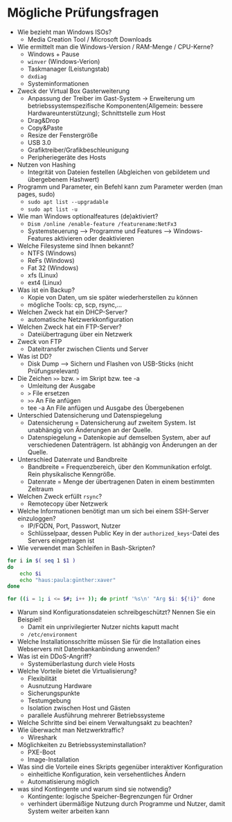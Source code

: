 # Mögliche Prüfungsfragen

- Wie bezieht man Windows ISOs?
  - Media Creation Tool / Microsoft Downloads
- Wie ermittelt man die Windows-Version / RAM-Menge / CPU-Kerne?
  - Windows + Pause
  - ``winver`` (Windows-Verion)
  - Taskmanager (Leistungstab)
  - ``dxdiag``
  - Systeminformationen
- Zweck der Virtual Box Gasterweiterung
  - Anpassung der Treiber im Gast-System -> Erweiterung um betriebssystemspezifische Komponenten(Allgemein: bessere Hardwareunterstützung); Schnittstelle zum Host
  - Drag&Drop
  - Copy&Paste
  - Resize der Fenstergröße
  - USB 3.0
  - Grafiktreiber/Grafikbeschleunigung
  - Peripheriegeräte des Hosts
- Nutzen von Hashing
  - Integrität von Dateien festellen (Abgleichen von gebildetem und übergebenem Hashwert)
- Programm und Parameter, ein Befehl kann zum Parameter werden (man pages, sudo)
  - ``sudo apt list --upgradable``
  - ``sudo apt list -u``
- Wie man Windows optionalfeatures (de)aktiviert?
  - ``Dism /online /enable-feature /featurename:NetFx3``
  - Systemsteuerung  \--> Programme und Features \--> Windows-Features aktivieren oder deaktivieren
- Welche Filesysteme sind Ihnen bekannt?
  - NTFS (Windows)
  - ReFs (Windows)
  - Fat 32 (Windows)
  - xfs (Linux)
  - ext4 (Linux)
- Was ist ein Backup?
  - Kopie von Daten, um sie später wiederherstellen zu können
  - mögliche Tools: cp, scp, rsync,...
- Welchen Zweck hat ein DHCP-Server?
  - automatische Netzwerkkonfiguration
- Welchen Zweck hat ein FTP-Server?
  - Dateiübertragung über ein Netzwerk
- Zweck von FTP
  - Dateitransfer zwischen Clients und Server
- Was ist DD?
  - Disk Dump \--> Sichern und Flashen von USB-Sticks (nicht Prüfungsrelevant)
- Die Zeichen ``>>`` bzw. ``>`` im Skript bzw. tee -a
  - Umleitung der Ausgabe
  - ``>`` File ersetzen
  - ``>>`` An File anfügen
  - tee -a An File anfügen und Ausgabe des Übergebenen
- Unterschied Datensicherung und Datenspiegelung
  - Datensicherung = Datensicherung auf zweitem System. Ist unabhängig von Änderungen an der Quelle.
  - Datenspiegelung = Datenkopie auf demselben System, aber auf verschiedenen Datenträgern. Ist abhängig von Änderungen an der Quelle.
- Unterschied Datenrate und Bandbreite
  - Bandbreite = Frequenzbereich, über den Kommunikation erfolgt. Rein physikalische Kenngröße.
  - Datenrate = Menge der übertragenen Daten in einem bestimmten Zeitraum
- Welchen Zweck erfüllt `rsync`?
  - Remotecopy über Netzwerk
- Welche Informationen benötigt man um sich bei einem SSH-Server einzuloggen?
  - IP/FQDN, Port, Passwort, Nutzer
  - Schlüsselpaar, dessen Public Key in der ``authorized_keys``-Datei des Servers eingetragen ist
- Wie verwendet man Schleifen in Bash-Skripten?

```bash
for i in $( seq 1 $1 )
do
	echo $i
	echo "haus:paula:günther:xaver"
done

for ((i = 1; i <= $#; i++ )); do printf '%s\n' "Arg $i: ${!i}" done
```

- Warum sind Konfigurationsdateien schreibgeschützt? Nennen Sie ein Beispiel!
  - Damit ein unprivilegierter Nutzer nichts kaputt macht
  - ``/etc/environment``
- Welche Installationsschritte müssen Sie für die Installation eines Webservers mit Datenbankanbindung anwenden? <!--Updates, Sicherung, Skripte bearbeiten,...-->
- Was ist ein DDoS-Angriff?
  - Systemüberlastung durch viele Hosts
- Welche Vorteile bietet die Virtualisierung?
  - Flexibilität
  - Ausnutzung Hardware
  - Sicherungspunkte
  - Testumgebung
  - Isolation zwischen Host und Gästen
  - parallele Ausführung mehrerer Betriebssysteme
- Welche Schritte sind bei einem Verwaltungsakt zu beachten? <!--Sehr vage Frage, aber hier seine gewünschte Antwort: Zweck des Verwaltungsaktes, Backup, Installation und Konfiguration (grafisch oder per Skript -> gut für Automatisierung), Testen, Integrieren-->
- Wie überwacht man Netzwerktraffic?
  - Wireshark
- Möglichkeiten zu Betriebssysteminstallation?
  - PXE-Boot
  - Image-Installation
- Was sind die Vorteile eines Skripts gegenüber interaktiver Konfiguration
  - einheitliche Konfiguration, kein versehentliches Ändern
  - Automatisierung möglich
- was sind Kontingente und warum sind sie notwendig?
  - Kontingente: logische Speicher-Begrenzungen für Ordner
  - verhindert übermäßige Nutzung durch Programme und Nutzer, damit System weiter arbeiten kann
